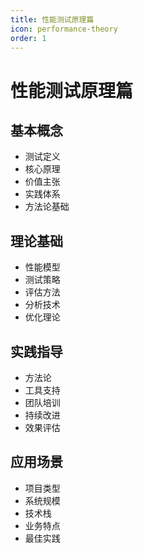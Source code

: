 ```yaml
---
title: 性能测试原理篇
icon: performance-theory
order: 1
---
```


# 性能测试原理篇

## 基本概念
- 测试定义
- 核心原理
- 价值主张
- 实践体系
- 方法论基础

## 理论基础
- 性能模型
- 测试策略
- 评估方法
- 分析技术
- 优化理论

## 实践指导
- 方法论
- 工具支持
- 团队培训
- 持续改进
- 效果评估

## 应用场景
- 项目类型
- 系统规模
- 技术栈
- 业务特点
- 最佳实践
